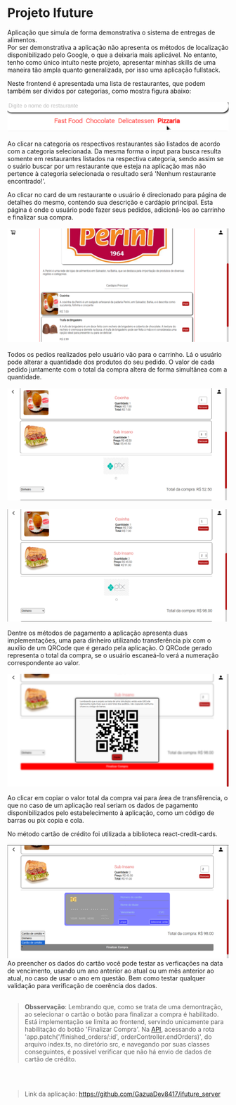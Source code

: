 
# Projeto Ifuture

Aplicação que simula de forma demonstrativa o sistema de entregas de alimentos.<br>
Por ser demonstrativa a aplicação não apresenta os métodos de localização disponibilizado pelo Google, o que a deixaria mais aplicável. No entanto, tenho como único intuíto neste projeto, apresentar minhas skills de uma maneira tão ampla quanto generalizada, por isso uma aplicação fullstack.

Neste frontend é apresentada uma lista de restaurantes, que podem também ser dividos por categorias, como mostra figura abaixo:
<br><br> <img src='./imgReadme/categorias.png'><br><br/>
Ao clicar na categoria os respectivos restaurantes são listados de acordo com a categoria selecionada. Da mesma forma o input para busca resulta somente em restaurantes listados na respectiva categoria, sendo assim se o suário buscar por um restaurante que esteja na aplicação mas não pertence à categoria selecionada o resultado será 'Nenhum restaurante encontrado!'.

Ao clicar no card de um restaurante o usuário é direcionado para página de detalhes do mesmo, contendo sua descrição e cardápio principal. Esta página é onde o usuário pode fazer seus pedidos, adicioná-los ao carrinho e finalizar sua compra.
<br><br> <img src='./imgReadme/detalhes.png'>
<br><br>Todos os pedios realizados pelo usuário vão para o carrinho. Lá o usuário pode alterar a quantidade dos produtos do seu pedido. O valor de cada pedido juntamente com o total da compra altera de forma simultânea com a quantidade.
<br><br> <img src='./imgReadme/cart.png' width='500'>&nbsp;&nbsp;&nbsp;<img src='./imgReadme/qnt.png' width='500'>


Dentre os métodos de pagamento a aplicação apresenta duas implementações, uma para dinheiro utilizando transferência pix com o auxílio de um QRCode que é gerado pela aplicação. O QRCode gerado representa o total da compra, se o usuário escaneá-lo verá a numeração correspondente ao valor.
<br><br> <img src='./imgReadme/qrcode.png'>

Ao clicar em copiar o valor total da compra vai para área de transfêrencia, o que no caso de um aplicação real seriam os dados de pagamento disponibilizados pelo estabelecimento à aplicação, como um código de barras ou pix copia e cola.

No método cartão de crédito foi utilizada a biblioteca react-credit-cards.
<br><br> <img src='./imgReadme/credit-card.png'>
Ao preencher os dados do cartão você pode testar as verficações na data de vencimento, usando um ano anterior ao atual ou um mês anterior ao atual, no caso de usar o ano em questão. Bem como testar qualquer validação para verificação de coerência dos dados.<br><br>


><b>Obsservação</b>: Lembrando que, como se trata de uma demontração, ao selecionar o cartão o botão para finalizar a compra é habilitado. Está implementação se limita ao frontend, servindo unicamente para habilitação do botão 'Finalizar Compra'. Na <a href='https://github.com/GazuaDev8417/ifuture_react'>API</a>, acessando a rota 'app.patch('/finished_orders/:id', orderController.endOrders)', do arquivo index.ts, no diretório src, e navegando por suas classes conseguintes, é possivel verificar que não há envio de dados de cartão de crédito.

<br><br>
>Link da aplicação: https://github.com/GazuaDev8417/ifuture_server 
